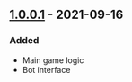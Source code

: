 ## [1.0.0.1] - 2021-09-16

### Added

- Main game logic
- Bot interface

[1.0.0.1]: https://github.com/Compdog-inc/tic-tac-toe/releases/tag/v1.0.0.1
